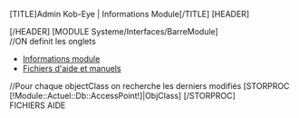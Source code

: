 [TITLE]Admin Kob-Eye | Informations Module[/TITLE]
[HEADER]
<script src="/Skins/[!Systeme::User::Skin!]/Js/jquery.history_remote.pack.js" type="text/javascript"></script>
<script src="/Skins/[!Systeme::User::Skin!]/Js/jquery.tabs.pack.js" type="text/javascript"></script>
<script type="text/javascript">
	$(function() {
		$('#InfoModule').tabs({ fxSlide: false, fxFade: false, fxSpeed: 'fast'});
	});
</script>
<link rel="stylesheet" href="/Skins/[!Systeme::User::Skin!]/Css/jquery.tabs.css" type="text/css" media="print, projection, screen">
[/HEADER]
[MODULE Systeme/Interfaces/BarreModule]
<div id="InfoModule">
	//ON definit les onglets
	<ul>
		<li><a href="#ModInfo"><span>Informations module</span></a></li>		
		<li><a href="#ModAide"><span>Fichiers d'aide et manuels</span></a></li>		
	</ul>
	<div id="ModInfo" style="top:56px;">
		//Pour chaque objectClass on recherche les derniers modifi&eacute;s
		[STORPROC [!Module::Actuel::Db::AccessPoint!]|ObjClass]
		[/STORPROC]
	</div>
	<div id="ModAide" style="top:56px;">
		FICHIERS AIDE
	</div>
</div>
<div class="Nav"></div>



